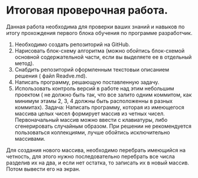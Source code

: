    # Итоговая проверочная работа.
Данная работа необходима для проверки ваших знаний и навыков по итогу прохождения первого блока обучения по программе разработчик.

1. Необходимо создать репозиторий на GitHub.
2. Нарисовать блок-схему алгоритма (можно обойтись блок-схемой основной содержательной части, если вы выделяете ее в отдельный метод).
3. Снабдить репозиторий оформленным текстовыи описанием решения ( файл Readve.md).
4. Написать программу, решающую поставленную задачу.
5. Использовать контроль версий в работе над этим небольшим проектом ( не должно быть так, что все залито одним коммитом, как минимум этамы 2, 3, 4 должны быть расположенны в разных коммитах). 
  Задача:
Написать программу, которая из имеющегося массива целых чисел формирует массив из четных чисел.
Первоначальный массив можно ввести с клавиатуры, либо сгенерировать случайным образом. При решении не рекомендуется пользоваться коллекциями, лучше обойтись исключительно массивами.













Для создания нового массива, необходимо перебрать имеющийся на четность, для этого нужно последовательно перебрать все числа разделив их на два, и если нет остатка, то записать их в новый массив. Потом вывести его на экран.
